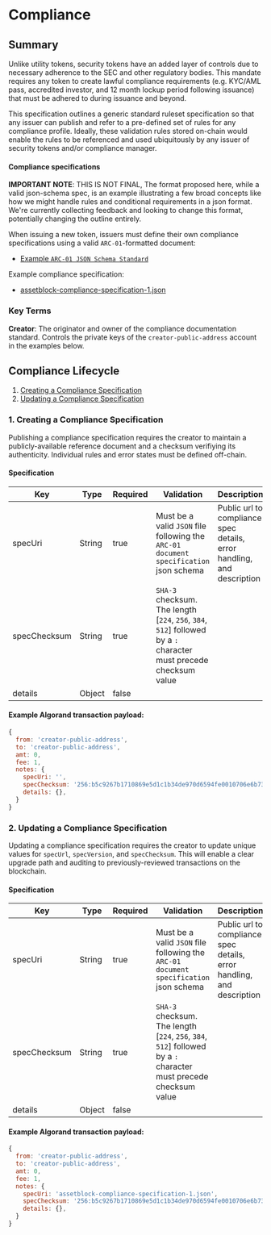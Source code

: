 
# Compliance

## Summary

Unlike utility tokens, security tokens have an added layer of controls due to necessary adherence to the SEC and other regulatory bodies. This mandate requires any token to create lawful compliance requirements (e.g. KYC/AML pass, accredited investor, and 12 month lockup period following issuance) that must be adhered to during issuance and beyond.

This specification outlines a generic standard ruleset specification so that any issuer can publish and refer to a pre-defined set of rules for any compliance profile. Ideally, these validation rules stored on-chain would enable the rules to be referenced and used ubiquitously by any issuer of security tokens and/or compliance manager.

#### Compliance specifications

**IMPORTANT NOTE**: THIS IS NOT FINAL, The format proposed here, while a valid json-schema spec, is an example illustrating a few broad concepts like how we might handle rules and conditional requirements in a json format. We're currently collecting feedback and looking to change this format, potentially changing the outline entirely.

When issuing a new token, issuers must define their own compliance specifications using a valid `ARC-01`-formatted document:

* [Example `ARC-01 JSON Schema Standard`](./schema.json)

Example compliance specification:

* [assetblock-compliance-specification-1.json](./compliance-example.json)

### Key Terms

**Creator**: The originator and owner of the compliance documentation standard. Controls the private keys of the `creator-public-address` account in the examples below.

## Compliance Lifecycle

1. [Creating a Compliance Specification](#creating-a-compliance-specification)
1. [Updating a Compliance Specification](#updating-a-compliance-specification)


### 1. Creating a Compliance Specification

Publishing a compliance specification requires the creator to maintain a publicly-available reference document and a checksum verifiying its authenticity. Individual rules and error states must be defined off-chain.

#### Specification
|Key|Type|Required|Validation|Description|
|----|----|----|----|----|
|specUri|String|true|Must be a valid `JSON` file following the `ARC-01 document specification` json schema |Public url to compliance spec details, error handling, and description |
|specChecksum|String|true|`SHA-3` checksum. The length [`224`, `256`, `384`, `512`] followed by a `:` character must precede checksum value|||details|Object|true|||
|details|Object|false|||


#### Example Algorand transaction payload:
```js
{
  from: 'creator-public-address',
  to: 'creator-public-address',
  amt: 0,
  fee: 1,
  notes: {
    specUri: '',
    specChecksum: '256:b5c9267b1710869e5d1c1b34de970d6594fe0010706e6b7366c42d7151728a50',
    details: {},
  }
}
```


### 2. Updating a Compliance Specification

Updating a compliance specification requires the creator to update unique values for `specUrl`, `specVersion`, and `specChecksum`. This will enable a clear upgrade path and auditing to previously-reviewed transactions on the blockchain.

#### Specification
|Key|Type|Required|Validation|Description|
|----|----|----|----|----|
|specUri|String|true|Must be a valid `JSON` file following the `ARC-01 document specification` json schema |Public url to compliance spec details, error handling, and description |
|specChecksum|String|true|`SHA-3` checksum. The length [`224`, `256`, `384`, `512`] followed by a `:` character must precede checksum value||
|details|Object|false|||

#### Example Algorand transaction payload:
```js
{
  from: 'creator-public-address',
  to: 'creator-public-address',
  amt: 0,
  fee: 1,
  notes: {
    specUri: 'assetblock-compliance-specification-1.json',
    specChecksum: '256:b5c9267b1710869e5d1c1b34de970d6594fe0010706e6b7366c42d7151728a50',
    details: {},
  }
}
```